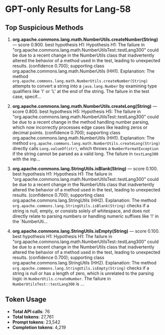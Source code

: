 # GPT-only Results for Lang-58

## Top Suspicious Methods

1. **org.apache.commons.lang.math.NumberUtils.createNumber(String)** — score 0.900. best hypothesis H1: Hypothesis H1: The failure in "org.apache.commons.lang.math.NumberUtilsTest::testLang300" could be due to a recent change in the NumberUtils class that inadvertently altered the behavior of a method used in the test, leading to unexpected results. (confidence 0.700); supporting class org.apache.commons.lang.math.NumberUtils (HH1).
    Explanation: The method `org.apache.commons.lang.math.NumberUtils.createNumber(String)` attempts to convert a string into a `java.lang.Number` by examining type qualifiers like 'l' or 'L' at the end of the string. The failure in the test case, specif...

2. **org.apache.commons.lang.math.NumberUtils.createLong(String)** — score 0.800. best hypothesis H5: Hypothesis H5: The failure in "org.apache.commons.lang.math.NumberUtilsTest::testLang300" could be due to a recent change in the method handling number parsing, which now incorrectly processes edge cases like leading zeros or decimal points. (confidence 0.700); supporting class org.apache.commons.lang.math.NumberUtils (HH1).
    Explanation: The method `org.apache.commons.lang.math.NumberUtils.createLong(String)` directly calls `Long.valueOf(str)`, which throws a `NumberFormatException` if the string cannot be parsed as a valid long. The failure in `testLang300` with the inp...

3. **org.apache.commons.lang.StringUtils.isBlank(String)** — score 0.100. best hypothesis H1: Hypothesis H1: The failure in "org.apache.commons.lang.math.NumberUtilsTest::testLang300" could be due to a recent change in the NumberUtils class that inadvertently altered the behavior of a method used in the test, leading to unexpected results. (confidence 0.700); supporting class org.apache.commons.lang.StringUtils (HH2).
    Explanation: The method `org.apache.commons.lang.StringUtils.isBlank(String)` checks if a string is null, empty, or consists solely of whitespace, and does not directly relate to parsing numbers or handling numeric suffixes like 'l' in the `NumberUti...

4. **org.apache.commons.lang.StringUtils.isEmpty(String)** — score 0.100. best hypothesis H1: Hypothesis H1: The failure in "org.apache.commons.lang.math.NumberUtilsTest::testLang300" could be due to a recent change in the NumberUtils class that inadvertently altered the behavior of a method used in the test, leading to unexpected results. (confidence 0.700); supporting class org.apache.commons.lang.StringUtils (HH2).
    Explanation: The method `org.apache.commons.lang.StringUtils.isEmpty(String)` checks if a string is null or has a length of zero, which is unrelated to the parsing logic in `NumberUtils.createNumber`. The failure in `NumberUtilsTest::testLang300` is ...


## Token Usage

- **Total API calls**: 76
- **Total tokens**: 27,761
- **Prompt tokens**: 23,542
- **Completion tokens**: 4,219
